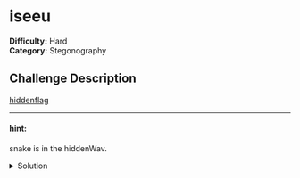 # iseeu
**Difficulty:** Hard  
**Category:** Stegonography  


## Challenge Description
[hiddenflag](challenge.wav)

---
#### hint: 
 snake is in the hiddenWav.

<details>
<summary>Solution</summary>
challenge.py       
solution.py

**Flag:**  
`AzCTF{it's_s\!mple_2B_noted}`  

</details>